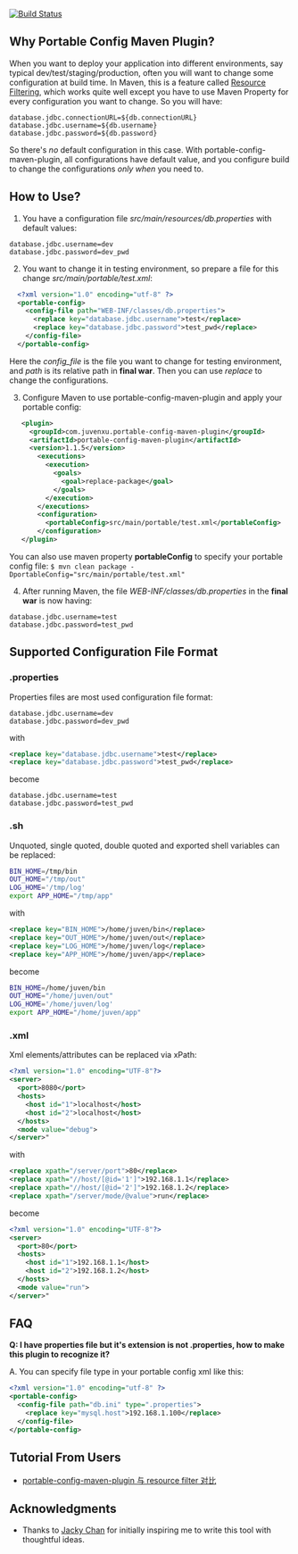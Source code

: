 [![Build Status](https://api.travis-ci.org/juven/portable-config-maven-plugin.png)](https://travis-ci.org/juven/portable-config-maven-plugin)


## Why Portable Config Maven Plugin?

When you want to deploy your application into different environments, say typical dev/test/staging/production, often you will want to change
some configuration at build time. In Maven, this is a feature called [Resource Filtering](http://maven.apache.org/plugins/maven-resources-plugin/examples/filter.html),
which works quite well except you have to use Maven Property for every configuration you want to change. So you will have:

  ```
  database.jdbc.connectionURL=${db.connectionURL}
  database.jdbc.username=${db.username}
  database.jdbc.password=${db.password}
  ```

So there's _no_ default configuration in this case. With portable-config-maven-plugin, all configurations have default value, and you configure build
to change the configurations _only when_ you need to.

## How to Use?

1. You have a configuration file _src/main/resources/db.properties_ with default values:

  ```
  database.jdbc.username=dev    
  database.jdbc.password=dev_pwd
  ```

2. You want to change it in testing environment, so prepare a file for this change _src/main/portable/test.xml_:

  ```xml
    <?xml version="1.0" encoding="utf-8" ?>
    <portable-config>
      <config-file path="WEB-INF/classes/db.properties">
        <replace key="database.jdbc.username">test</replace>
        <replace key="database.jdbc.password">test_pwd</replace>
      </config-file>
    </portable-config>
  ```

 Here the _config_file_ is the file you want to change for testing environment, and _path_ is its relative path in __final war__.
 Then you can use _replace_ to change the configurations.

3. Configure Maven to use portable-config-maven-plugin and apply your portable config:

  ```xml
     <plugin>
       <groupId>com.juvenxu.portable-config-maven-plugin</groupId>
       <artifactId>portable-config-maven-plugin</artifactId>
       <version>1.1.5</version>
         <executions>
           <execution>
             <goals>
               <goal>replace-package</goal>
             </goals>
           </execution>
         </executions>
         <configuration>
           <portableConfig>src/main/portable/test.xml</portableConfig>
         </configuration>
     </plugin>
   ```

  You can also use maven property __portableConfig__ to specify your portable config file:
 `$ mvn clean package -DportableConfig="src/main/portable/test.xml"`

4. After running Maven, the file _WEB-INF/classes/db.properties_ in the __final war__ is now having:

  ```
  database.jdbc.username=test
  database.jdbc.password=test_pwd
  ```

## Supported Configuration File Format

### .properties

Properties files are most used configuration file format:

  ```
  database.jdbc.username=dev
  database.jdbc.password=dev_pwd
  ```

with

  ```xml
  <replace key="database.jdbc.username">test</replace>
  <replace key="database.jdbc.password">test_pwd</replace>
  ```

become

  ```
  database.jdbc.username=test
  database.jdbc.password=test_pwd
  ```

### .sh

Unquoted, single quoted, double quoted and exported shell variables can be replaced:

  ```bash
  BIN_HOME=/tmp/bin
  OUT_HOME="/tmp/out"
  LOG_HOME='/tmp/log'
  export APP_HOME="/tmp/app"
  ```

with

  ```xml
  <replace key="BIN_HOME">/home/juven/bin</replace>
  <replace key="OUT_HOME">/home/juven/out</replace>
  <replace key="LOG_HOME">/home/juven/log</replace>
  <replace key="APP_HOME">/home/juven/app</replace>
  ```

become

  ```bash
  BIN_HOME=/home/juven/bin
  OUT_HOME="/home/juven/out"
  LOG_HOME='/home/juven/log'
  export APP_HOME="/home/juven/app"
  ```

### .xml

Xml elements/attributes can be replaced via xPath:

  ```xml
  <?xml version="1.0" encoding="UTF-8"?>
  <server>
    <port>8080</port>
    <hosts>
      <host id="1">localhost</host>
      <host id="2">localhost</host>
    </hosts>
    <mode value="debug">
  </server>"
  ```

with

  ```xml
  <replace xpath="/server/port">80</replace>
  <replace xpath="//host/[@id='1']">192.168.1.1</replace>
  <replace xpath="//host/[@id='2']">192.168.1.2</replace>
  <replace xpath="/server/mode/@value">run</replace>
  ```
become


  ```xml
  <?xml version="1.0" encoding="UTF-8"?>
  <server>
    <port>80</port>
    <hosts>
      <host id="1">192.168.1.1</host>
      <host id="2">192.168.1.2</host>
    </hosts>
    <mode value="run">
  </server>"
  ```

## FAQ

__Q: I have properties file but it's extension is not .properties, how to make this plugin to recognize it?__

A. You can specify file type in your portable config xml like this:

  ```xml
  <?xml version="1.0" encoding="utf-8" ?>
  <portable-config>
    <config-file path="db.ini" type=".properties">
      <replace key="mysql.host">192.168.1.100</replace>
    </config-file>
  </portable-config>
  ```

## Tutorial From Users

* [portable-config-maven-plugin 与 resource filter 对比](http://fuxueliang.com/tool/2013/08/16/portable-config-maven-plugin-vs-resource-or-war-filter/)

## Acknowledgments

* Thanks to [Jacky Chan](https://github.com/linux-china) for initially inspiring me to write this tool with thoughtful ideas.